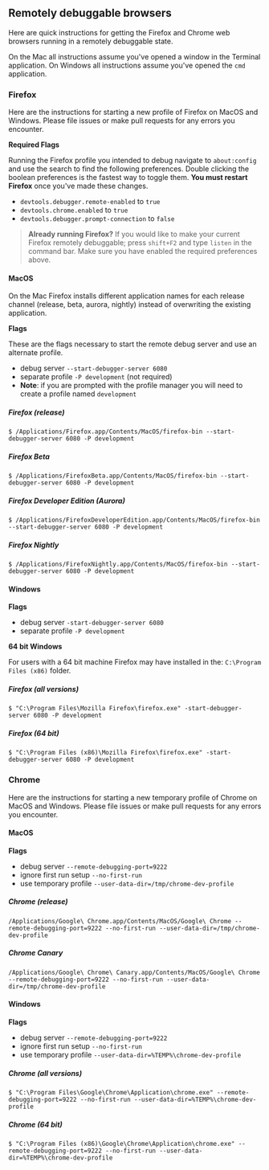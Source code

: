 ## Remotely debuggable browsers

Here are quick instructions for getting the Firefox and Chrome web browsers running in a remotely debuggable state.

On the Mac all instructions assume you've opened a window in the Terminal application.  On Windows all instructions assume you've opened the `cmd` application.

### Firefox

Here are the instructions for starting a new profile of Firefox on MacOS and Windows.  Please file issues or make pull requests for any errors you encounter.

**Required Flags**

Running the Firefox profile you intended to debug navigate to `about:config` and use the search to find the following preferences.  Double clicking the boolean preferences is the fastest way to toggle them.  **You must restart Firefox** once you've made these changes.

* `devtools.debugger.remote-enabled` to `true`
* `devtools.chrome.enabled` to `true`
* `devtools.debugger.prompt-connection` to `false`

> **Already running Firefox?** If you would like to make your current Firefox remotely debuggable; press `shift+F2` and type `listen` in the command bar.  Make sure you have enabled the required preferences above.

#### MacOS

On the Mac Firefox installs different application names for each release channel (release, beta, aurora, nightly) instead of overwriting the existing application.

**Flags**

These are the flags necessary to start the remote debug server and use an alternate profile.

* debug server `--start-debugger-server 6080`
* separate profile `-P development` (not required)
 * **Note**: if you are prompted with the profile manager you will need to create a profile named `development`

##### Firefox (release)

```
$ /Applications/Firefox.app/Contents/MacOS/firefox-bin --start-debugger-server 6080 -P development
```

##### Firefox Beta

```
$ /Applications/FirefoxBeta.app/Contents/MacOS/firefox-bin --start-debugger-server 6080 -P development
```

##### Firefox Developer Edition (Aurora)

```
$ /Applications/FirefoxDeveloperEdition.app/Contents/MacOS/firefox-bin --start-debugger-server 6080 -P development
```

##### Firefox Nightly

```
$ /Applications/FirefoxNightly.app/Contents/MacOS/firefox-bin --start-debugger-server 6080 -P development
```

#### Windows

**Flags**

* debug server `-start-debugger-server 6080`
* separate profile `-P development`

**64 bit Windows**

For users with a 64 bit machine Firefox may have installed in the: `C:\Program Files (x86)` folder.

##### Firefox (all versions)

```
$ "C:\Program Files\Mozilla Firefox\firefox.exe" -start-debugger-server 6080 -P development
```

##### Firefox (64 bit)

```
$ "C:\Program Files (x86)\Mozilla Firefox\firefox.exe" -start-debugger-server 6080 -P development
```


### Chrome

Here are the instructions for starting a new temporary profile of Chrome on MacOS and Windows.  Please file issues or make pull requests for any errors you encounter.

#### MacOS

**Flags**

* debug server `--remote-debugging-port=9222`
* ignore first run setup `--no-first-run`
* use temporary profile `--user-data-dir=/tmp/chrome-dev-profile`

##### Chrome (release)

```
/Applications/Google\ Chrome.app/Contents/MacOS/Google\ Chrome --remote-debugging-port=9222 --no-first-run --user-data-dir=/tmp/chrome-dev-profile
```

##### Chrome Canary

```
/Applications/Google\ Chrome\ Canary.app/Contents/MacOS/Google\ Chrome --remote-debugging-port=9222 --no-first-run --user-data-dir=/tmp/chrome-dev-profile
```

#### Windows

**Flags**

* debug server `--remote-debugging-port=9222`
* ignore first run setup `--no-first-run`
* use temporary profile `--user-data-dir=%TEMP%\chrome-dev-profile`

##### Chrome (all versions)

```
$ "C:\Program Files\Google\Chrome\Application\chrome.exe" --remote-debugging-port=9222 --no-first-run --user-data-dir=%TEMP%\chrome-dev-profile
```

##### Chrome (64 bit)

```
$ "C:\Program Files (x86)\Google\Chrome\Application\chrome.exe" --remote-debugging-port=9222 --no-first-run --user-data-dir=%TEMP%\chrome-dev-profile
```

